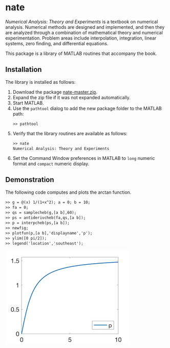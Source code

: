 # nate

*Numerical Analysis: Theory and Experiments* is a textbook on numerical analysis. Numerical methods are designed and implemented, and then they are analyzed through a combination of mathematical theory and numerical experimentation. Problem areas include interpolation, integration, linear systems, zero finding, and differential equations.

This package is a library of MATLAB routines that accompany the book.

## Installation

The library is installed as follows:
1. Download the package [nate-master.zip](https://github.com/briansutton/nate/archive/master.zip).
1. Expand the zip file if it was not expanded automatically.
1. Start MATLAB.
1. Use the `pathtool` dialog to add the new package folder to the MATLAB path:
   ```
   >> pathtool
   ```
1. Verify that the library routines are available as follows:
   ```
   >> nate
   Numerical Analysis: Theory and Experiments
   ```
1. Set the Command Window preferences in MATLAB to `long` numeric format and `compact` numeric display.

## Demonstration

The following code computes and plots the arctan function.
```
>> g = @(x) 1/(1+x^2); a = 0; b = 10;
>> fa = 0;
>> qs = samplecheb(g,[a b],60);
>> ps = antiderivcheb(fa,qs,[a b]);
>> p = interpcheb(ps,[a b]);
>> newfig;
>> plotfun(p,[a b],'displayname','p');
>> ylim([0 pi/2]);
>> legend('location','southeast');
```
![arctan](https://github.com/briansutton/nate/raw/master/arctan.png "arctan")
